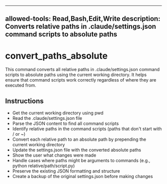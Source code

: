 ______________________________________________________________________

## allowed-tools: Read,Bash,Edit,Write description: Converts relative paths in .claude/settings.json command scripts to absolute paths

# convert_paths_absolute

This command converts all relative paths in .claude/settings.json command scripts to absolute paths using the current working directory. It helps ensure that command scripts work correctly regardless of where they are executed from.

## Instructions

- Get the current working directory using pwd
- Read the .claude/settings.json file
- Parse the JSON content to find all command scripts
- Identify relative paths in the command scripts (paths that don't start with / or ~)
- Convert each relative path to an absolute path by prepending the current working directory
- Update the settings.json file with the converted absolute paths
- Show the user what changes were made
- Handle cases where paths might be arguments to commands (e.g., python relative/path/script.py)
- Preserve the existing JSON formatting and structure
- Create a backup of the original settings.json before making changes
